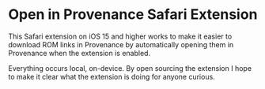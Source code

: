 # Open in Provenance Safari Extension

This Safari extension on iOS 15 and higher works to make it easier to download ROM links in Provenance by automatically opening them in Provenance when the extension is enabled.

Everything occurs local, on-device. By open sourcing the extension I hope to make it clear what the extension is doing for anyone curious. 